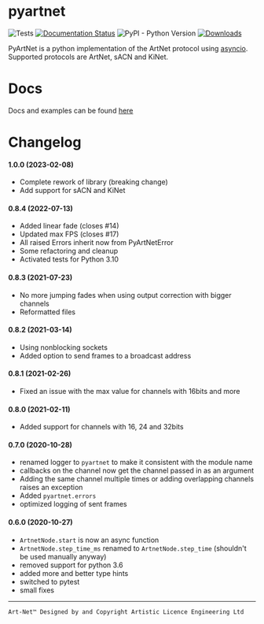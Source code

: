 # pyartnet
![Tests](https://github.com/spacemanspiff2007/PyArtNet/workflows/Tests/badge.svg)
[![Documentation Status](https://readthedocs.org/projects/pyartnet/badge/?version=latest)](https://pyartnet.readthedocs.io/en/latest/?badge=latest)
![PyPI - Python Version](https://img.shields.io/pypi/pyversions/pyartnet)
[![Downloads](https://static.pepy.tech/badge/pyartnet/month)](https://pepy.tech/project/pyartnet)


PyArtNet is a python implementation of the ArtNet protocol using [asyncio](https://docs.python.org/3/library/asyncio.html).
Supported protocols are ArtNet, sACN and KiNet.

# Docs

Docs and examples can be found [here](https://pyartnet.readthedocs.io/en/latest/pyartnet.html)


# Changelog

#### 1.0.0 (2023-02-08)
- Complete rework of library (breaking change)
- Add support for sACN and KiNet

#### 0.8.4 (2022-07-13)
- Added linear fade (closes #14)
- Updated max FPS (closes #17)
- All raised Errors inherit now from PyArtNetError
- Some refactoring and cleanup
- Activated tests for Python 3.10

#### 0.8.3 (2021-07-23)
- No more jumping fades when using output correction with bigger channels
- Reformatted files

#### 0.8.2 (2021-03-14)
- Using nonblocking sockets
- Added option to send frames to a broadcast address

#### 0.8.1 (2021-02-26)
- Fixed an issue with the max value for channels with 16bits and more

#### 0.8.0 (2021-02-11)
- Added support for channels with 16, 24 and 32bits

#### 0.7.0 (2020-10-28)
- renamed logger to ``pyartnet`` to make it consistent with the module name
- callbacks on the channel now get the channel passed in as an argument
- Adding the same channel multiple times or adding overlapping channels raises an exception
- Added ``pyartnet.errors``
- optimized logging of sent frames

#### 0.6.0 (2020-10-27)
- ``ArtnetNode.start`` is now an async function
- ``ArtnetNode.step_time_ms`` renamed to ``ArtnetNode.step_time`` (shouldn't be used manually anyway)
- removed support for python 3.6
- added more and better type hints
- switched to pytest
- small fixes

---

`Art-Net™ Designed by and Copyright Artistic Licence Engineering Ltd`
